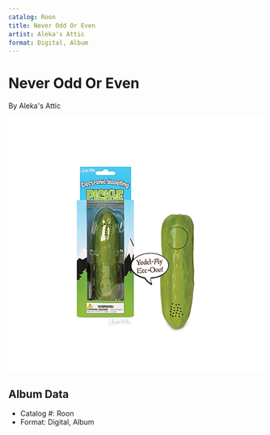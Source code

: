 ```yaml
---
catalog: Roon
title: Never Odd Or Even
artist: Aleka's Attic
format: Digital, Album
---
```


# Never Odd Or Even

By Aleka's Attic

![](../../assets/albumcovers/Alekas_Attic-Never_Odd_Or_Even.png)

## Album Data

- Catalog #: Roon
- Format: Digital, Album


